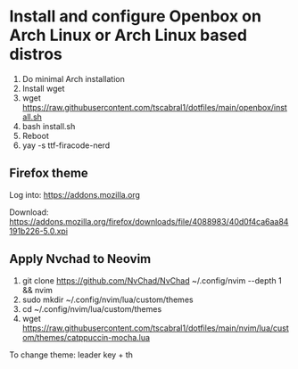 # Install and configure Openbox on Arch Linux or Arch Linux based distros

1. Do minimal Arch installation
2. Install wget
3. wget https://raw.githubusercontent.com/tscabral1/dotfiles/main/openbox/install.sh
4. bash install.sh
5. Reboot
6. yay -s ttf-firacode-nerd

## Firefox theme

Log into: https://addons.mozilla.org

Download:
https://addons.mozilla.org/firefox/downloads/file/4088983/40d0f4ca6aa84191b226-5.0.xpi

## Apply Nvchad to Neovim
1. git clone https://github.com/NvChad/NvChad ~/.config/nvim --depth 1 && nvim
2. sudo mkdir ~/.config/nvim/lua/custom/themes
3. cd ~/.config/nvim/lua/custom/themes
4. wget https://raw.githubusercontent.com/tscabral1/dotfiles/main/nvim/lua/custom/themes/catppuccin-mocha.lua

To change theme: leader key + th
